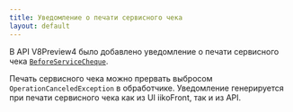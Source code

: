 ```yaml
---
title: Уведомление о печати сервисного чека
layout: default
---
```


В API V8Preview4 было добавлено уведомление о печати сервисного чека [`BeforeServiceCheque`](https://iiko.github.io/front.api.sdk/v8/html/P_Resto_Front_Api_INotificationService_BeforeServiceCheque.htm).

Печать сервисного чека можно прервать выбросом `OperationCanceledException` в обработчике.
Уведомление генерируется при печати сервисного чека как из UI iikoFront, так и из API.

